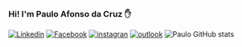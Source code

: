 ### Hi! I'm Paulo Afonso da Cruz ✋
[![Linkedin](	https://img.shields.io/badge/LinkedIn-0077B5?style=for-the-badge&logo=linkedin&logoColor=white)](https://www.linkedin.com/in/paulo-afonso-cruz-304256174/)
[![Facebook]( https://img.shields.io/badge/Facebook-1877F2?style=for-the-badge&logo=facebook&logoColor=whitee)](https://www.facebook.com/paulo.afonso.334)
[![instagran]( https://img.shields.io/badge/Instagram-E4405F?style=for-the-badge&logo=instagram&logoColor=white)](https://www.instagram.com/pauloafonsocruz/)
[![outlook]( https://img.shields.io/badge/Microsoft_Outlook-0078D4?style=for-the-badge&logo=microsoft-outlook&logoColor=whitee)](href = "mailto:paulo.cruz20@fatec.sp.gov.br")
![Paulo GitHub stats]( https://github-readme-stats.vercel.app/api?username=PauloCruz34&show_icons=true&theme=radical)
 
